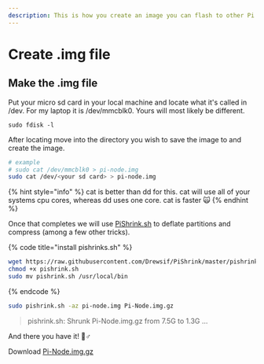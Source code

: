 ```yaml
---
description: This is how you create an image you can flash to other Pi's
---
```


# Create .img file

## Make the .img file

Put your micro sd card in your local machine and locate what it's called in /dev. For my laptop it is /dev/mmcblk0. Yours will most likely be different.

```
sudo fdisk -l
```

After locating move into the directory you wish to save the image to and create the image.

```bash
# example
# sudo cat /dev/mmcblk0 > pi-node.img
sudo cat /dev/<your sd card> > pi-node.img
```

{% hint style="info" %}
 cat is better than dd for this. cat will use all of your systems cpu cores, whereas dd uses one core. cat is faster 🙀 
{% endhint %}

Once that completes we will use [PiShrink.sh](https://github.com/Drewsif/PiShrink) to deflate partitions and compress \(among a few other tricks\).

{% code title="install pishrinks.sh" %}
```bash
wget https://raw.githubusercontent.com/Drewsif/PiShrink/master/pishrink.sh
chmod +x pishrink.sh
sudo mv pishrink.sh /usr/local/bin
```
{% endcode %}

```bash
sudo pishrink.sh -az pi-node.img Pi-Node.img.gz
```

> pishrink.sh: Shrunk Pi-Node.img.gz from 7.5G to 1.3G ...

And there you have it! 🧙♂ 

Download [Pi-Node.img.gz](https://db.adamantium.online/Pi-Node.img.gz)

